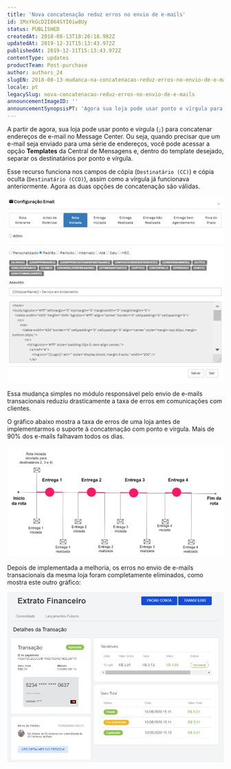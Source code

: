 ```yaml
---
title: 'Nova concatenação reduz erros no envio de e-mails'
id: 1MxYkGcD2I864SYI0iw8Uy
status: PUBLISHED
createdAt: 2018-08-13T18:26:18.982Z
updatedAt: 2019-12-31T15:13:43.972Z
publishedAt: 2019-12-31T15:13:43.972Z
contentType: updates
productTeam: Post-purchase
author: authors_24
slugEN: 2018-08-13-mudanca-na-concatenacao-reduz-erros-no-envio-de-e-mails
locale: pt
legacySlug: nova-concatenacao-reduz-erros-no-envio-de-e-mails
announcementImageID: ''
announcementSynopsisPT: 'Agora sua loja pode usar ponto e vírgula para separar endereços de e-mail, o que reduz drasticamente o número de erros.'
---
```


A partir de agora, sua loja pode usar ponto e vírgula (`;`) para concatenar endereços de e-mail no Message Center. Ou seja, quando precisar que um e-mail seja enviado para uma série de endereços, você pode acessar a opção __Templates__ da Central de Mensagens e, dentro do template desejado, separar os destinatários por ponto e vírgula.

Esse recurso funciona nos campos de cópia (`Destinatário (CC)`) e cópia oculta (`Destinatário (CCO)`), assim como a vírgula já funcionava anteriormente. Agora as duas opções de concatenação são válidas.

![Message Center bug fix](https://raw.githubusercontent.com/vtexdocs/help-center-content/refs/heads/main/_1.png)

Essa mudança simples no módulo responsável pelo envio de e-mails transacionais reduziu drasticamente a taxa de erros em comunicações com clientes.

O gráfico abaixo mostra a taxa de erros de uma loja antes de implementarmos o suporte à concatenação com ponto e vírgula. Mais de 90% dos e-mails falhavam todos os dias.

![Message Center bug fix 2](https://raw.githubusercontent.com/vtexdocs/help-center-content/refs/heads/main/_2.png)

Depois de implementada a melhoria, os erros no envio de e-mails transacionais da mesma loja foram completamente eliminados, como mostra este outro gráfico:

![Message Center bug fix 3](https://raw.githubusercontent.com/vtexdocs/help-center-content/refs/heads/main/_3.png)
